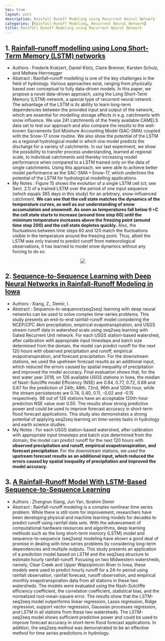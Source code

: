 ```yaml
---
toc: true  
layout: post
description: Rainfall Runoff Modeling using Recurrent Neural Network
categories: [Rainfall-Runoff Modeling, Recurrent Neural Network]
title: Rainfall Runoff Modeling using Recurrent Neural Network
---
```


## 1. [Rainfall–runoff modelling using Long Short-Term Memory (LSTM) networks](https://hess.copernicus.org/articles/22/6005/2018/)
 - Authors : Frederik Kratzert, Daniel Klotz, Claire Brenner, Karsten Schulz, and Mathew Herrnegger
 - Abstract : Rainfall–runoff modelling is one of the key challenges in the field of hydrology. Various approaches exist, ranging from physically based over conceptual to fully data-driven models. In this paper, we propose a novel data-driven approach, using the Long Short-Term Memory (LSTM) network, a special type of recurrent neural network. The advantage of the LSTM is its ability to learn long-term dependencies between the provided input and output of the network, which are essential for modelling storage effects in e.g. catchments with snow influence. We use 241 catchments of the freely available CAMELS data set to test our approach and also compare the results to the well-known Sacramento Soil Moisture Accounting Model (SAC-SMA) coupled with the Snow-17 snow routine. We also show the potential of the LSTM as a regional hydrological model in which one model predicts the discharge for a variety of catchments. In our last experiment, we show the possibility to transfer process understanding, learned at regional scale, to individual catchments and thereby increasing model performance when compared to a LSTM trained only on the data of single catchments. Using this approach, we were able to achieve better model performance as the SAC-SMA + Snow-17, which underlines the potential of the LSTM for hydrological modelling applications.
 - My Notes : Figure 15 shows the evolution of a single LSTM cell (ct; see Sect. 2.1) of a trained LSTM over the period of one input sequence (which equals 365 days in this study) for an arbitrary, snow-influenced catchment. **We can see that the cell state matches the dynamics of the temperature curves, as well as our understanding of snow accumulation and snowmelt. As soon as temperatures fall below 0 ∘C the cell state starts to increase (around time step 60) until the minimum temperature increases above the freezing point (around time step 200) and the cell state depletes quickly.** Also, the fluctuations between time steps 60 and 120 match the fluctuations visible in the temperature around the freezing point. Thus, albeit the LSTM was only trained to predict runoff from meteorological observations, it has learned to model snow dynamics without any forcing to do so.

<p align="center"><img src="https://hess.copernicus.org/articles/22/6005/2018/hess-22-6005-2018-f15-thumb.png"></p>

## 2. [Sequence-to-Sequence Learning with Deep Neural Networks in Rainfall-Runoff Modeling in Iowa](https://ui.adsabs.harvard.edu/abs/2019AGUFMIN51D0670X/abstract)
 - Authors : Xiang, Z., Demir, I.
 - Abstract : Sequence-to-sequence(seq2seq) learning with deep neural networks can be used to solve complex time-series problems. This study presents an end-to-end rainfall-runoff model considering the NCEP/CPC 4km precipitation, empirical evapotranspiration, and USGS stream runoff data in watershed scale using seq2seq learning with Gated Recurrent Unit network. For each USGS station-based watershed, after calibration with appropriate input timesteps and batch size determined from the domain, the model can predict runoff for the next 120 hours with observed precipitation and runoff, empirical evapotranspiration, and forecast precipitation. For the downstream stations, we used the upstream forecast results as an additional input, which reduced the errors caused by spatial inequality of precipitation and improved the model accuracy. Final evaluation shows that, for the test water year 2018, on 126 available USGS stations in Iowa, the median of Nash-Sutcliffe model Efficiency (NSE) are 0.84, 0.77, 0.72, 0.69 and 0.67 for the prediction of 24th, 48th, 72nd, 96th and 120th hour, while the stream persistences are 0.74, 0.40, 0.11, -0.02 and -0.15 respectively. 98 out of 126 stations have an acceptable 120th-hour prediction NSE value over 0.50. The results show strong predictive power and could be used to improve forecast accuracy in short-term flood forecast applications. This study also demonstrates a strong potential of applying seq2seq learning on time-series tasks in hydrology and earth science studies.
 - My Notes : For each USGS station-based watershed, after calibration with appropriate input timesteps and batch size determined from the domain, the model can predict runoff for the next 120 hours with **observed precipitation and runoff, empirical evapotranspiration, and forecast precipitation**. For the downstream stations, we used the **upstream forecast results as an additional input, which reduced the errors caused by spatial inequality of precipitation and improved the model accuracy.**

## 3. [A Rainfall-Runoff Model With LSTM-Based Sequence-to-Sequence Learning](https://agupubs.onlinelibrary.wiley.com/doi/epdf/10.1029/2019WR025326)
 - Authors : Zhongrun Xiang, Jun Yan, Ibrahim Demir
 - Abstract : Rainfall-runoff modeling is a complex nonlinear time series problem. While there is still room for improvement, researchers have been developing physical and machine learning models for decades to predict runoff using rainfall data sets. With the advancement of computational hardware resources and algorithms, deep learning methods such as the long short-term memory (LSTM) model and sequence-to-sequence (seq2seq) modeling have shown a good deal of promise in dealing with time series problems by considering long-term dependencies and multiple outputs. This study presents an application of a prediction model based on LSTM and the seq2seq structure to estimate hourly rainfall-runoff. Focusing on two Midwestern watersheds, namely, Clear Creek and Upper Wapsipinicon River in Iowa, these models were used to predict hourly runoff for a 24-hr period using rainfall observation, rainfall forecast, runoff observation, and empirical monthly evapotranspiration data from all stations in these two watersheds. The models were evaluated using the Nash-Sutcliffe efficiency coefficient, the correlation coefficient, statistical bias, and the normalized root-mean-square error. The results show that the LSTM-seq2seq model outperforms linear regression, Lasso regression, Ridge regression, support vector regression, Gaussian processes regression, and LSTM in all stations from these two watersheds. The LSTM-seq2seq model shows sufficient predictive power and could be used to improve forecast accuracy in short-term flood forecast applications. In addition, the seq2seq method was demonstrated to be an effective method for time series predictions in hydrology.
